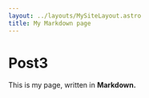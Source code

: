 ```yaml
---
layout: ../layouts/MySiteLayout.astro
title: My Markdown page
---
```

# Post3

This is my page, written in **Markdown.**
